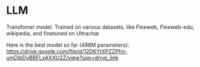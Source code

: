# LLM
Transfomer model. Trained on various datasets, like Fineweb, Fineweb-edu, wikipedia, and finetuned on Ultrachat

Here is the best model so far (498M parameters):
https://drive.google.com/file/d/12D6YtXPZZPfni-umDjbDvBBFLxAXXU2Z/view?usp=drive_link
